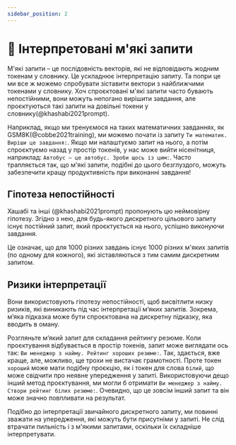 ```yaml
---
sidebar_position: 2
---
```


# 🔴 Інтерпретовані м'які запити

М'які запити – це послідовність векторів, які не відповідають жодним токенам у словнику. Це ускладнює інтерпретацію запиту. Та попри це ми все ж можемо спробувати зіставити вектори з найближчими токенами у словнику. Хоч спроєктовані м'які запити часто бувають непостійними, вони можуть непогано вирішити завдання, але проєктуються такі запити на довільні токени у словнику(@khashabi2021prompt).

Наприклад, якщо ми тренуємося на таких математичних завданнях, як GSM8K(@cobbe2021training), ми можемо почати із запиту `Ти математик. Виріши це завдання:`. Якщо ми налаштуємо запит на нього, а потім спроєктуємо назад у простір токенів, у нас може вийти нісенітниця, наприклад: `Автобус — це автобус. Зроби щось із цим:`. Часто трапляється так, що м'які запити, подібні до цього безглуздого, можуть забезпечити кращу продуктивність при виконанні завдання!

## Гіпотеза непостійності

Хашабі та інші (@khashabi2021prompt) пропонують цю неймовірну гіпотезу. Згідно з нею, для будь-якого дискретного цільового запиту існує постійний запит, який проєктується на нього, успішно виконуючи завдання.

Це означає, що для 1000 різних завдань існує 1000 різних м'яких запитів (по одному для кожного), які зіставляються з тим самим дискретним запитом.

## Ризики інтерпретації

Вони використовують гіпотезу непостійності, щоб висвітлити низку ризиків, які виникають під час інтерпретації м’яких запитів. Зокрема, м’яка підказка може бути спроєктована на дискретну підказку, яка вводить в оману.

Розгляньте м’який запит для складання рейтингу резюме. Коли проєктування відбувається в простір токенів, запит може виглядати ось так: `Ви менеджер з найму. Рейтинг хороших резюме:`. Так, здається, вже краще, але, можливо, ще трохи не вистачає грамотності. Проте токен `хороший` може мати подібну проєкцію, як і токен для слова `білий`, що може свідчити про неявне упередження у запиті. Використовуючи дещо інший метод проєктування, ми могли б отримати `Ви менеджер з найму. Створи рейтинг білих резюме:`. Очевидно, що це зовсім інший запит та він може значно повпливати на результат.

Подібно до інтерпретації звичайного дискретного запиту, ми повинні зважати на упередження, які можуть бути присутніми у запиті. Не слід втрачати пильність і з м'якими запитами, оскільки їх складніше інтерпретувати.
